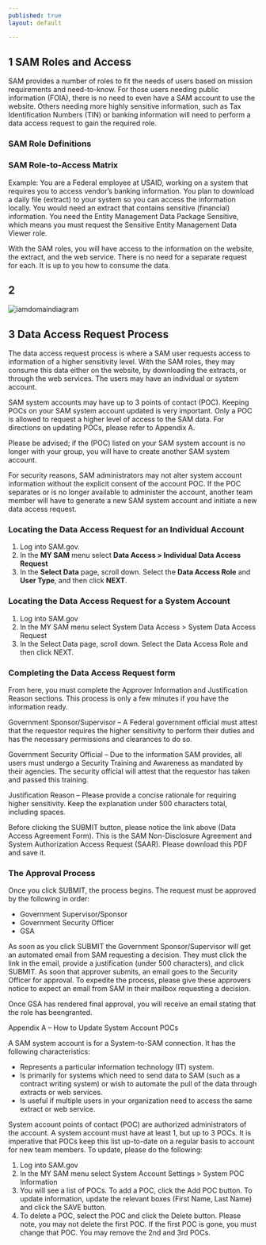 ```yaml
---
published: true
layout: default

---
```

  
  
  
## 1 SAM Roles and Access

SAM provides a number of roles to fit the needs of users based on mission requirements and need-to-know. For those users needing public information (FOIA), there is no need to even have a SAM account to use the website. Others needing more highly sensitive information, such as Tax Identification Numbers (TIN) or banking information will need to perform a data access request to gain the required role.

### SAM Role Definitions

### SAM Role-to-Access Matrix

Example: You are a Federal employee at USAID, working on a system that requires you to access vendor’s banking information. You plan to download a daily file (extract) to your system so you can access the information locally. You would need an extract that contains sensitive (financial) information. You need the Entity Management Data Package Sensitive, which means you must request the Sensitive Entity Management Data Viewer role.

With the SAM roles, you will have access to the information on the website, the extract, and the web service. There is no need for a separate request for each. It is up to you how to consume the data.

## 2
![iamdomaindiagram](https://cloud.githubusercontent.com/assets/7384457/2880404/62abf22a-d475-11e3-9b9e-de033e77e9d7.png)



## 3 Data Access Request Process

The data access request process is where a SAM user requests access to information of a higher sensitivity level. With the SAM roles, they may consume this data either on the website, by downloading the extracts, or through the web services. The users may have an individual or system account.

SAM system accounts may have up to 3 points of contact (POC). Keeping POCs on your SAM system account updated is very important. Only a POC is allowed to request a higher level of access to the SAM data. For directions on updating POCs, please refer to Appendix A.

Please be advised; if the (POC) listed on your SAM system account is no longer with your group, you will have to create another SAM system account.

For security reasons, SAM administrators may not alter system account information without the explicit consent of the account POC. If the POC separates or is no longer available to administer the account, another team member will have to generate a new SAM system account and initiate a new data access request.

### Locating the Data Access Request for an Individual Account

1. Log into SAM.gov.
2. In the **MY SAM** menu select **Data Access > Individual Data Access Request**
3. In the **Select Data** page, scroll down. Select the **Data Access Role** and **User Type**, and then click **NEXT**.

### Locating the Data Access Request for a System Account

1. Log into SAM.gov
2. In the MY SAM menu select System Data Access > System Data Access Request
3. In the Select Data page, scroll down. Select the Data Access Role and then click NEXT.

### Completing the Data Access Request form

From here, you must complete the Approver Information and Justification Reason sections. This process is only a few minutes if you have the information ready.

Government Sponsor/Supervisor – A Federal government official must attest that the requestor requires the higher sensitivity to perform their duties and has the necessary permissions and clearances to do so.

Government Security Official – Due to the information SAM provides, all users must undergo a Security Training and Awareness as mandated by their agencies. The security official will attest that the requestor has taken and passed this training.

Justification Reason – Please provide a concise rationale for requiring higher sensitivity. Keep the explanation under 500 characters total, including spaces.

Before clicking the SUBMIT button, please notice the link above (Data Access Agreement Form). This is the SAM Non-Disclosure Agreement and System Authorization Access Request (SAAR). Please download this PDF and save it.

### The Approval Process

Once you click SUBMIT, the process begins. The request must be approved by the following in order:

* Government Supervisor/Sponsor
* Government Security Officer
* GSA

As soon as you click SUBMIT the Government Sponsor/Supervisor will get an automated email from SAM requesting a decision. They must click the link in the email, provide a justification (under 500 characters), and click SUBMIT. As soon that approver submits, an email goes to the Security Officer for approval. To expedite the process, please give these approvers notice to expect an email from SAM in their mailbox requesting a decision.

Once GSA has rendered final approval, you will receive an email stating that the role has beengranted.



Appendix A – How to Update System Account POCs

A SAM system account is for a System-to-SAM connection. It has the following characteristics: 

* Represents a particular information technology (IT) system.
* Is primarily for systems which need to send data to SAM (such as a contract writing system) or wish to automate the pull of the data through extracts or web services.
* Is useful if multiple users in your organization need to access the same extract or web service.

System account points of contact (POC) are authorized administrators of the account. A system account must have at least 1, but up to 3 POCs. It is imperative that POCs keep this list up-to-date on a regular basis to account for new team members. To update, please do the following:

1. Log into SAM.gov
2. In the MY SAM menu select System Account Settings > System POC Information
3. You will see a list of POCs. To add a POC, click the Add POC button. To update information, update the relevant boxes (First Name, Last Name) and click the SAVE button. 
4. To delete a POC, select the POC and click the Delete button. Please note, you may not delete the first POC. If the first POC is gone, you must change that POC. You may remove the 2nd and 3rd POCs.
 
 
 
 
